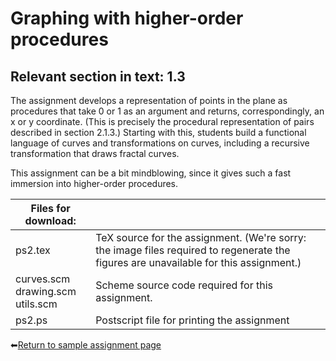 # Graphing with higher-order procedures

## Relevant section in text: 1.3

The assignment develops a representation of points in the plane as procedures that take 0 or 1 as an argument and returns, correspondingly, an x or y coordinate. (This is precisely the procedural representation of pairs described in section 2.1.3.) Starting with this, students build a functional language of curves and transformations on curves, including a recursive transformation that draws fractal curves.

This assignment can be a bit mindblowing, since it gives such a fast immersion into higher-order procedures.

|Files for download:||
|-|-|
|ps2.tex|TeX source for the assignment. (We're sorry: the image files required to regenerate the figures are unavailable for this assignment.)|
|curves.scm<br />drawing.scm<br />utils.scm|Scheme source code required for this assignment.|
|ps2.ps|Postscript file for printing the assignment|

⬅[Return to sample assignment page](../README.md)